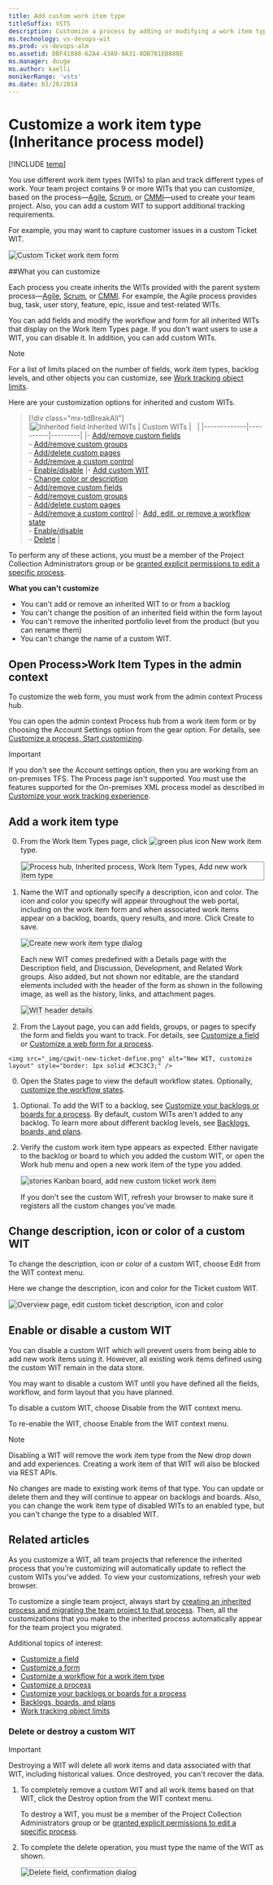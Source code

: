 ```yaml
---
title: Add custom work item type
titleSuffix: VSTS 
description: Customize a process by adding or modifying a work item type for Visual Studio Team Services  
ms.technology: vs-devops-wit
ms.prod: vs-devops-alm
ms.assetid: DBF41880-62A4-43A9-9A31-8DB701EB888E
ms.manager: douge
ms.author: kaelli
monikerRange: 'vsts'
ms.date: 03/20/2018
---
```


# Customize a work item type (Inheritance process model)    

[!INCLUDE [temp](../../_shared/process-feature-availability.md)]

You use different work item types (WITs) to plan and track different types of work. Your team project contains 9 or more WITs that you can customize, based on the process&mdash;[Agile](../../work-items/guidance/agile-process.md), [Scrum](../../work-items/guidance/scrum-process.md), or [CMMI](../../work-items/guidance/cmmi-process.md)&mdash;used to create your team project. Also, you can add a custom WIT to support additional tracking requirements. 

For example, you may want to capture customer issues in a custom Ticket WIT.   

<img src="_img/custom-wit-new-ticket-form.png" alt="Custom Ticket work item form" style="border: 1px solid #C3C3C3;" /> 


##What you can customize   

Each process you create inherits the WITs provided with the parent system process&mdash;[Agile](../../work-items/guidance/agile-process.md), [Scrum](../../work-items/guidance/scrum-process.md), or [CMMI](../../work-items/guidance/cmmi-process.md). For example, the Agile process provides bug, task, user story, feature, epic, issue and test-related WITs. 

You can add fields and modify the workflow and form for all inherited WITs that display on the Work Item Types page. If you don't want users to use a WIT, you can disable it. In addition, you can add custom WITs. 

> [!NOTE]    
>For a list of limits placed on the number of fields, work item types, backlog levels, and other objects you can customize, see [Work tracking object limits](../object-limits.md). 


Here are your customization options for inherited and custom WITs. 

> [!div class="mx-tdBreakAll"]  
> |![Inherited field](_img/inherited-icon.png) Inherited WITs | Custom WITs |&nbsp;&nbsp;&nbsp;| 
> |-------------|----------|---------| 
> |- [Add/remove custom fields](customize-process-field.md)<br/>- [Add/remove custom groups](customize-process-form.md#groups)<br/>- [Add/delete custom pages](customize-process-form.md#pages)<br/>- [Add/remove a custom control](custom-controls-process.md) <br/>- [Enable/disable](#enable-disable) |- [Add custom WIT](#add-wit)<br/>- [Change color or description](#overview)<br/>- [Add/remove custom fields](customize-process-field.md)<br/>- [Add/remove custom groups](customize-process-form.md#groups)<br/>- [Add/delete custom pages](customize-process-form.md#pages)<br/>- [Add/remove a custom control](custom-controls-process.md) |- [Add, edit, or remove a workflow state](customize-process-workflow.md#states)<br/>- [Enable/disable](#enable-disable)<br/>- [Delete](#destroy) |  


To perform any of these actions, you must be a member of the Project Collection Administrators group or be [granted explicit permissions to edit a specific process](../../../security/set-permissions-access-work-tracking.md#process-permissions). 

**What you can't customize**  
- You can't add or remove an inherited WIT to or from a backlog  
- You can't change the position of an inherited field within the form layout
- You can't remove the inherited portfolio level from the product (but you can rename them)
- You can't change the name of a custom WIT.


<a id="open-process-wit">  </a>
## Open Process>Work Item Types in the admin context

To customize the web form, you must work from the admin context Process hub. 

You can open the admin context Process hub from a work item form or by choosing the Account Settings option from the gear option. For details, see [Customize a process, Start customizing](customize-process.md#start-customizing).

> [!IMPORTANT]  
>If you don't see the Account settings option, then you are working from an on-premises TFS. The Process page isn't supported. You must use the features supported for the On-premises XML process model as described in [Customize your work tracking experience](../customize-work.md).

<a id="add-wit">  </a>
## Add a work item type

0. From the Work Item Types page, click ![green plus icon](../../_img/icons/green-plus-new-field-icon.png) New work item type.

	<img src="_img/cpwit-add-new-wit.png" alt="Process hub, Inherited process, Work Item Types, Add new work item type" style="border: 2px solid #C3C3C3;" />
 
0. Name the WIT and optionally specify a description, icon and color. The icon and color you specify will appear throughout the web portal, including on the work item form and when associated work items appear on a backlog, boards, query results, and more. Click Create to save. 

	<img src="_img/cwit-create-wit-ticket.png" alt="Create new work item type dialog" style="border: 1px solid #C3C3C3;" /> 

	Each new WIT comes predefined with a Details page with the Description field, and Discussion, Development, and Related Work groups. Also added, but not shown nor editable, are the standard elements included with the header of the form as shown in the following image, as well as the history, links, and attachment pages. 
 
	<img src="../reference/_img/weblayout-system-controls-details-page.png" alt="WIT header details" style="border: 1px solid #C3C3C3;" /> 

0.   From the Layout page, you can add fields, groups, or pages to specify the form and fields you want to track. For details, see [Customize a field](customize-process-field.md) or [Customize a web form for a process](customize-process-form.md).    

	<img src="_img/cpwit-new-ticket-define.png" alt="New WIT, customize layout" style="border: 1px solid #C3C3C3;" /> 	

0. Open the States page to view the default workflow states. Optionally, [customize the workflow states](customize-process-workflow.md). 

0. <a id="backlog">  </a> Optional. To add the WIT to a backlog, see [Customize your backlogs or boards for a process](customize-process-backlogs-boards.md). By default, custom WITs aren't added to any backlog. To learn more about different backlog levels, see [Backlogs, boards, and plans](../../backlogs/backlogs-boards-plans.md).   

0. Verify the custom work item type appears as expected. Either navigate to the backlog or board to which you added the custom WIT, or open the Work hub menu and open a new work item of the type you added.  

	<img src="_img/cpwit-new-custom-work-item-ticket.png" alt="stories Kanban board, add new custom ticket work item" style="border: 1px solid #C3C3C3;" /> 

	If you don't see the custom WIT, refresh your browser to make sure it registers all the custom changes you've made. 

<a id="overview">  </a>
## Change description, icon or color of a custom WIT 

To change the description, icon or color of a custom WIT, choose Edit from the WIT context menu. 

Here we change the description, icon and color for the Ticket custom WIT.  

<img src="_img/cpwit-edit-color-description.png" alt="Overview page, edit custom ticket description, icon and color" style="border: 1px solid #C3C3C3;" /> 

<a id="enable-disable"></a>
## Enable or disable a custom WIT  

You can disable a custom WIT which will prevent users from being able to add new work items using it. However, all existing work items defined using the custom WIT remain in the data store.  

You may want to disable a custom WIT until you have defined all the fields, workflow, and form layout that you have planned.

To disable a custom WIT, choose Disable from the WIT context menu. 

To re-enable the WIT, choose Enable from the WIT context menu. 

> [!NOTE]    
>Disabling a WIT will remove the work item type from the New drop down and add experiences. Creating a work item of that WIT will also be blocked via REST APIs.  
>
>No changes are made to existing work items of that type. You can update or delete them and they will continue to appear on backlogs and boards. Also, you can change the work item type of disabled WITs to an enabled type, but you can't change the type to a disabled WIT.


## Related articles  

As you customize a WIT, all team projects that reference the inherited process that you're customizing will automatically update to reflect the custom WITs you've added. To view your customizations, refresh your web browser.  

To customize a single team project, always start by [creating an inherited process and migrating the team project to that process](manage-process.md). Then, all the customizations that you make to the inherited process automatically appear for the team project you migrated.  

Additional topics of interest:  

- [Customize a field](customize-process-field.md)  
- [Customize a form](customize-process-field.md)
- [Customize a workflow for a work item type](customize-process-field.md)
- [Customize a process](customize-process-field.md) 
- [Customize your backlogs or boards for a process](customize-process-backlogs-boards.md)  
- [Backlogs, boards, and plans](../../backlogs/backlogs-boards-plans.md)  
- [Work tracking object limits](../object-limits.md)

<a id="destroy">  </a>
### Delete or destroy a custom WIT 

> [!IMPORTANT]  
>Destroying a WIT will delete all work items and data associated with that WIT, including historical values. Once destroyed, you can't recover the data. 

1. To completely remove a custom WIT and all work items based on that WIT, click the Destroy option from the WIT context menu.

	To destroy a WIT, you must be a member of the Project Collection Administrators group or be [granted explicit permissions to edit a specific process](../../../security/set-permissions-access-work-tracking.md#process-permissions). 

2. To complete the delete operation, you must type the name of the WIT as shown. 

	<img src="_img/cpit-destroy-wit-confirm.png" alt="Delete field, confirmation dialog" style="border: 1px solid #C3C3C3;" />  
 

<!---
### WIT extensibility

Using REST APIs you can add .... 

-->




